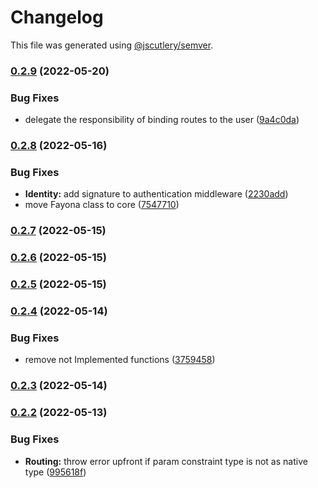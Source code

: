 # Changelog

This file was generated using [@jscutlery/semver](https://github.com/jscutlery/semver).

### [0.2.9](https://github.com/ezzabuzaid/fayona/compare/0.2.8...0.2.9) (2022-05-20)


### Bug Fixes

* delegate the responsibility of binding routes to the user ([9a4c0da](https://github.com/ezzabuzaid/fayona/commit/9a4c0dae83c4dce8da6dc1f8f51febd07571390f))

### [0.2.8](https://github.com/ezzabuzaid/fayona/compare/0.2.7...0.2.8) (2022-05-16)


### Bug Fixes

* **Identity:** add signature to authentication middleware ([2230add](https://github.com/ezzabuzaid/fayona/commit/2230addc4a5f89a0c781a0afa338c5dc1c4184d5))
* move Fayona class to core ([7547710](https://github.com/ezzabuzaid/fayona/commit/7547710cf6eac45a9b7eb91c7eddca6496551d87))

### [0.2.7](https://github.com/ezzabuzaid/fayona/compare/0.2.6...0.2.7) (2022-05-15)

### [0.2.6](https://github.com/ezzabuzaid/fayona/compare/0.2.5...0.2.6) (2022-05-15)

### [0.2.5](https://github.com/ezzabuzaid/fayona/compare/0.2.4...0.2.5) (2022-05-15)

### [0.2.4](https://github.com/ezzabuzaid/fayona/compare/0.2.3...0.2.4) (2022-05-14)


### Bug Fixes

* remove not Implemented functions ([3759458](https://github.com/ezzabuzaid/fayona/commit/375945822cf204fcebc77f6402821c45d0673454))

### [0.2.3](https://github.com/ezzabuzaid/fayona/compare/0.2.2...0.2.3) (2022-05-14)

### [0.2.2](https://github.com/ezzabuzaid/fayona/compare/0.2.1...0.2.2) (2022-05-13)


### Bug Fixes

* **Routing:** throw error upfront if param constraint type is not as native type ([995618f](https://github.com/ezzabuzaid/fayona/commit/995618ffd979bebbc3d15a83ed5f8a767b37b555))
